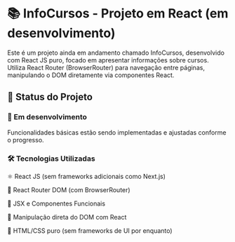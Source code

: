 # 📚 InfoCursos - Projeto em React (em desenvolvimento)

Este é um projeto ainda em andamento chamado InfoCursos, desenvolvido com React JS puro, focado em apresentar informações sobre cursos. Utiliza React Router (BrowserRouter) para navegação entre páginas, manipulando o DOM diretamente via componentes React.

## 🚧 Status do Projeto

### 🔨 Em desenvolvimento
Funcionalidades básicas estão sendo implementadas e ajustadas conforme o progresso.

### 🛠️ Tecnologias Utilizadas

⚛️ React JS (sem frameworks adicionais como Next.js)

🧭 React Router DOM (com BrowserRouter)

🧩 JSX e Componentes Funcionais

🎯 Manipulação direta do DOM com React

📝 HTML/CSS puro (sem frameworks de UI por enquanto)
